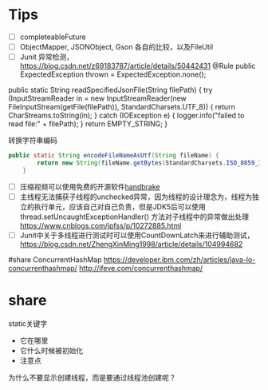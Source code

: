 # Tips
- [ ] completeableFuture
- [ ] ObjectMapper, JSONObject, Gson 各自的比较，以及FileUtil
- [ ] Junit 异常检测，https://blog.csdn.net/z69183787/article/details/50442431
@Rule
public ExpectedException thrown = ExpectedException.none();

public static String readSpecifiedJsonFile(String filePath) {
        try (InputStreamReader in = new InputStreamReader(new FileInputStream(getFile(filePath)), StandardCharsets.UTF_8)) {
            return CharStreams.toString(in);
        } catch (IOException e) {
            logger.info("failed to read file:" + filePath);
        }
        return EMPTY_STRING;
    }

转换字符串编码
```java
public static String encodeFileNameAsUtf(String fileName) {
        return new String(fileName.getBytes(StandardCharsets.ISO_8859_1), StandardCharsets.UTF_8);
    }
```

- [ ] 压缩视频可以使用免费的开源软件[handbrake](https://github.com/HandBrake/HandBrake)
- [ ] 主线程无法捕获子线程的unchecked异常，因为线程的设计理念为，线程为独立的执行单元，应该自己对自己负责，但是JDK5后可以使用thread.setUncaughtExceptionHandler() 方法对子线程中的异常做出处理 https://www.cnblogs.com/jpfss/p/10272885.html
- [ ] Junit中关于多线程进行测试时可以使用CountDownLatch来进行辅助测试，https://blog.csdn.net/ZhengXinMing1998/article/details/104994682

#share
ConcurrentHashMap https://developer.ibm.com/zh/articles/java-lo-concurrenthashmap/
http://ifeve.com/concurrenthashmap/

# share
static关键字
- 它在哪里
- 它什么时候被初始化
- 注意点

为什么不要显示创建线程，而是要通过线程池创建呢？
